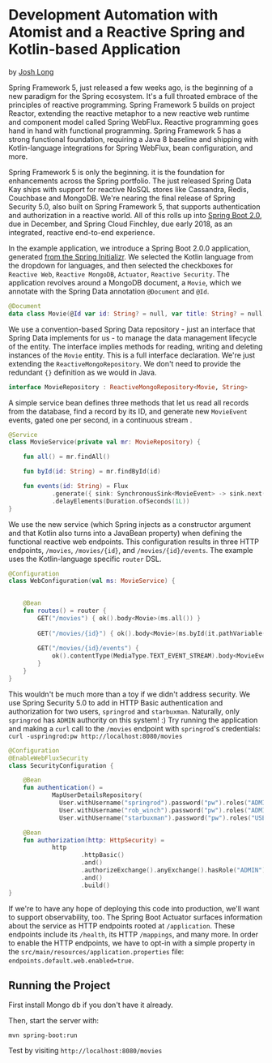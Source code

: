 # Development Automation with Atomist and a Reactive Spring and Kotlin-based Application
   
by [Josh Long](http://twitter.com/starbuxman)

Spring Framework 5, just released a few weeks ago, is the beginning of a new paradigm for the Spring ecosystem. It's a full throated embrace of the principles of reactive programming. Spring Framework 5 builds on project Reactor, extending the reactive metaphor to a new reactive web runtime and component model called Spring WebFlux. Reactive programming goes hand in hand with functional programming. Spring Framework 5 has a strong functional foundation, requiring a Java 8 baseline and shipping with Kotlin-language integrations for Spring WebFlux, bean configuration, and more.

Spring Framework 5 is only the beginning. it is the foundation for enhancements across the Spring portfolio. The just released Spring Data Kay ships with support for reactive NoSQL stores like Cassandra, Redis, Couchbase and MongoDB. We're nearing the final release of Spring Security 5.0, also built on Spring Framework 5, that supports authentication and authorization in a reactive world. All of this rolls up into [Spring Boot 2.0](http://start.spring.io), due in December, and Spring Cloud Finchley, due early 2018, as an integrated, reactive end-to-end experience.

In the example application, we introduce a Spring Boot 2.0.0 application, generated [from the Spring Initializr](http://start.spring.io). We selected the Kotlin language from the dropdown for languages, and then selected the checkboxes for `Reactive Web`, `Reactive MongoDB`, `Actuator`, `Reactive Security`. The application revolves around a MongoDB document, a `Movie`, which we annotate with the Spring Data annotation `@Document` and `@Id`.

```kotlin
@Document
data class Movie(@Id var id: String? = null, var title: String? = null)
```

We use a convention-based  Spring Data repository - just an interface that Spring Data implements for us - to manage the data management lifecycle of the entity. The interface implies methods for reading, writing and deleting instances of the `Movie` entity. This is a full interface declaration. We're just extending the `ReactiveMongoRepository`. We don't need to provide the redundant `{}` definition as we would in Java.

```kotlin
interface MovieRepository : ReactiveMongoRepository<Movie, String>
```

A simple service bean defines three methods that let us read all records from the database, find a record by its ID, and generate new `MovieEvent` events, gated one per second, in a continuous stream .

```kotlin
@Service
class MovieService(private val mr: MovieRepository) {

    fun all() = mr.findAll()

    fun byId(id: String) = mr.findById(id)

    fun events(id: String) = Flux
            .generate({ sink: SynchronousSink<MovieEvent> -> sink.next(MovieEvent(id, Date())) })
            .delayElements(Duration.ofSeconds(1L))
}
```

We    use the new  service (which Spring injects as a constructor argument and that Kotlin also turns into a JavaBean property) when defining the functional reactive web endpoints. This configuration results in three HTTP endpoints, `/movies`, `/movies/{id}`, and `/movies/{id}/events`. The example uses the Kotlin-language specific `router` DSL.

```kotlin
@Configuration
class WebConfiguration(val ms: MovieService) {

   
    @Bean
    fun routes() = router {
        GET("/movies") { ok().body<Movie>(ms.all()) }
        
        GET("/movies/{id}") { ok().body<Movie>(ms.byId(it.pathVariable("id"))) }
        
        GET("/movies/{id}/events") {
            ok().contentType(MediaType.TEXT_EVENT_STREAM).body<MovieEvent>(ms.events(it.pathVariable("id")))
        }
    }
}
```

This wouldn't be much more than a toy if we didn't address security. We use Spring Security 5.0 to add in HTTP Basic authentication and authorization for two users, `springrod` and `starbuxman`. Naturally, only `springrod` has `ADMIN` authority on this system! :) Try running the application and making a `curl` call to the `/movies` endpoint with `springrod`'s credentials: `curl -uspringrod:pw http://localhost:8080/movies`

```kotlin
@Configuration
@EnableWebFluxSecurity
class SecurityConfiguration {

    @Bean
    fun authentication() =
            MapUserDetailsRepository(
              User.withUsername("springrod").password("pw").roles("ADMIN", "USER").build(),
              User.withUsername("rob_winch").password("pw").roles("ADMIN", "USER").build(),
              User.withUsername("starbuxman").password("pw").roles("USER").build())

    @Bean
    fun authorization(http: HttpSecurity) =
            http
                    .httpBasic()
                    .and()
                    .authorizeExchange().anyExchange().hasRole("ADMIN")
                    .and()
                    .build()
}
```

If we're to have any hope of deploying this code into production, we'll want to support observability, too. The Spring Boot Actuator surfaces information about the service as HTTP endpoints rooted at `/application`. These endpoints include its `/health`, its HTTP `/mappings`, and many more. In order to enable the HTTP endpoints, we have to opt-in with a simple property in the `src/main/resources/application.properties` file: `endpoints.default.web.enabled=true`.

## Running the Project

First install Mongo db if you don't have it already.

Then, start the server with:

```
mvn spring-boot:run
```

Test by visiting `http://localhost:8080/movies`
